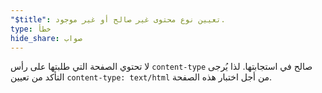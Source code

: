 ```yaml
---
"$title": تعيين نوع محتوى غير صالح أو غير موجود.
type: خطأ
hide_share: صواب
---
```


لا تحتوي الصفحة التي طلبتها على رأس `content-type` صالح في استجابتها. لذا يُرجى التأكد من تعيين `content-type: text/html` من أجل اختبار هذه الصفحة.
